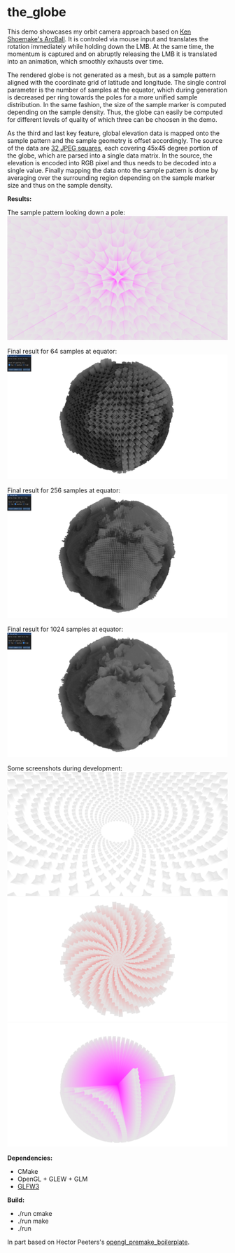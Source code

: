 # the_globe

This demo showcases my orbit camera approach based on [Ken Shoemake's ArcBall](https://citeseer.ist.psu.edu/viewdoc/summary?doi=10.1.1.457.6530).
It is controled via mouse input and translates the rotation immediately while holding down the LMB.
At the same time, the momentum is captured and on abruptly releasing the LMB it is translated into an animation, which smoothly exhausts over time.

The rendered globe is not generated as a mesh, but as a sample pattern aligned with the coordinate grid of latitude and longitude.
The single control parameter is the number of samples at the equator, which during generation is decreased per ring towards the poles for a more unified sample distribution.
In the same fashion, the size of the sample marker is computed depending on the sample density.
Thus, the globe can easily be computed for different levels of quality of which three can be choosen in the demo.

As the third and last key feature, global elevation data is mapped onto the sample pattern and the sample geometry is offset accordingly.
The source of the data are [32 JPEG squares](https://www.ngdc.noaa.gov/mgg/image/2minrelief.html), each covering 45x45 degree portion of the globe, which are parsed into a single data matrix.
In the source, the elevation is encoded into RGB pixel and thus needs to be decoded into a single value.
Finally mapping the data onto the sample pattern is done by averaging over the surrounding region depending on the sample marker size and thus on the sample density.

**Results:**

The sample pattern looking down a pole:
![](imgs/pattern.png)

Final result for 64 samples at equator:
![](imgs/result_64.png)

Final result for 256 samples at equator:
![](imgs/result_256.png)

Final result for 1024 samples at equator:
![](imgs/result_1024.png)

Some screenshots during development:
![](imgs/dev0.png)
![](imgs/dev1.png)
![](imgs/dev2.png)

**Dependencies:**
- CMake
- OpenGL + GLEW + GLM
- [GLFW3](https://www.glfw.org/)

**Build:**
- ./run cmake
- ./run make
- ./run

In part based on Hector Peeters's [opengl_premake_boilerplate](https://github.com/HectorPeeters/opengl_premake_boilerplate).
